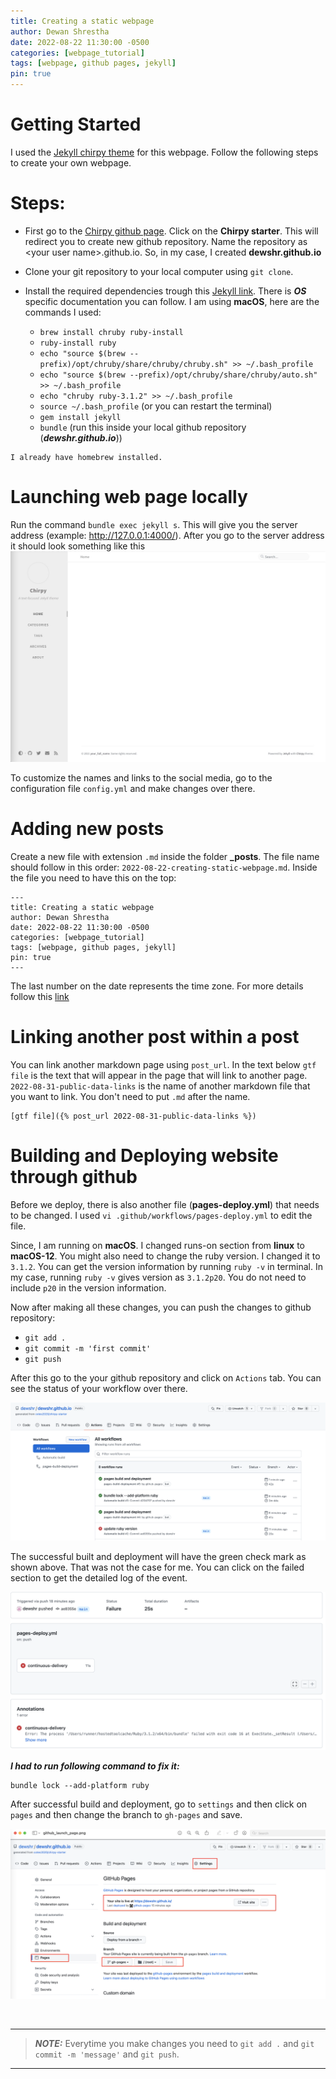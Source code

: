 ```yaml
---
title: Creating a static webpage
author: Dewan Shrestha
date: 2022-08-22 11:30:00 -0500 
categories: [webpage_tutorial]
tags: [webpage, github pages, jekyll]
pin: true
---
```


# Getting Started
I used the [Jekyll chirpy theme](https://github.com/cotes2020/jekyll-theme-chirpy) for this webpage. Follow the following steps to create your own webpage.


# Steps:

*   First go to the [Chirpy github page](https://github.com/cotes2020/jekyll-theme-chirpy). Click on the **Chirpy starter**. This will redirect you to create new github repository. Name the repository as \<your user name\>.github.io. So, in my case, I created **dewshr.github.io**

*   Clone your git repository to your local computer using `git clone`.

* Install the required dependencies trough this [Jekyll link](https://jekyllrb.com/docs/installation/). There is ***OS*** specific documentation you can follow. I am using **macOS**, here are the commands I used:
    * `brew install chruby ruby-install`
    *   `ruby-install ruby`
    *   `echo "source $(brew --prefix)/opt/chruby/share/chruby/chruby.sh" >> ~/.bash_profile`
    *  `echo "source $(brew --prefix)/opt/chruby/share/chruby/auto.sh" >> ~/.bash_profile`
    * `echo "chruby ruby-3.1.2" >> ~/.bash_profile`
    * `source ~/.bash_profile` (or you can restart the terminal)
    *   `gem install jekyll`
    * `bundle` (run this inside your local github repository (***dewshr.github.io***))

```
I already have homebrew installed.
```

# Launching web page locally
Run the command `bundle exec jekyll s`. This will give you the server address (example: http://127.0.0.1:4000/). After you go to the server address it should look something like this
![chirpy_default](/assets/img/chirpy_default.png)

To customize the names and links to the social media, go to the configuration file `config.yml` and make changes over there.


# Adding new posts
Create a new file with extension `.md` inside the folder **_posts**. The file name should follow in this order: `2022-08-22-creating-static-webpage.md`. Inside the file you need to have this on the top:
```
---
title: Creating a static webpage
author: Dewan Shrestha
date: 2022-08-22 11:30:00 -0500 
categories: [webpage_tutorial]
tags: [webpage, github pages, jekyll]
pin: true
---
```
The last number on the date represents the time zone. For more details follow this [link](https://chirpy.cotes.page/posts/write-a-new-post/)

# Linking another post within a post

You can link another markdown page using `post_url`. In the text below `gtf file` is the text that will appear in the page that will link to another page. `2022-08-31-public-data-links` is the name of another markdown file that you want to link. You don't need to put `.md` after the name.
```
[gtf file]({% post_url 2022-08-31-public-data-links %})
```

# Building and Deploying website through github
Before we deploy, there is also another file (**pages-deploy.yml**) that needs to be changed. I used `vi .github/workflows/pages-deploy.yml` to edit the file.

Since, I am running on **macOS**. I changed runs-on section from **linux** to **macOS-12**. You might also need to change the ruby version. I changed it to `3.1.2`. You can get the version information by running `ruby -v` in terminal. In my case, running `ruby -v` gives version as `3.1.2p20`. You do not need to include `p20` in the version information.

Now after making all these changes, you can push the changes to github repository:
*   `git add .`
*   `git commit -m 'first commit'`
*   `git push`

After this go to the your github repository and click on `Actions` tab. You can see the status of your workflow over there.

![github_deploy](/assets/img/github_deploy.png)

The successful built and deployment will have the green check mark as shown above. That was not the case for me. You can click on the failed section to get the detailed log of the event.

![github_deploy_error](/assets/img/github_deploy_error.png)

***I had to run following command to fix it:***

```
bundle lock --add-platform ruby
```

After successful build and deployment, go to `settings` and then click on `pages` and then change the branch to `gh-pages` and save. 

![github_launch_page](/assets/img/github_launch_page.png)


<br/>

------
> **_NOTE:_**  Everytime you make changes you need to `git add .` and `git commit -m 'message'` and `git push`.
------